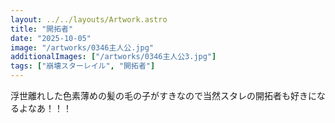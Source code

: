 ```yaml
---
layout: ../../layouts/Artwork.astro
title: "開拓者"
date: "2025-10-05"
image: "/artworks/0346主人公.jpg"
additionalImages: ["/artworks/0346主人公3.jpg"]
tags: ["崩壊スターレイル", "開拓者"]
---
```


浮世離れした色素薄めの髪の毛の子がすきなので当然スタレの開拓者も好きになるよなあ！！！